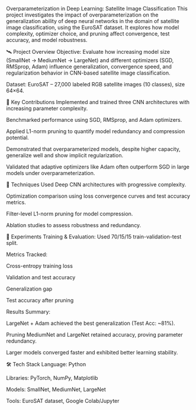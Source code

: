 Overparameterization in Deep Learning: Satellite Image Classification
This project investigates the impact of overparameterization on the generalization ability of deep neural networks in the domain of satellite image classification, using the EuroSAT dataset. It explores how model complexity, optimizer choice, and pruning affect convergence, test accuracy, and model robustness.

🛰️ Project Overview
Objective: Evaluate how increasing model size (SmallNet → MediumNet → LargeNet) and different optimizers (SGD, RMSprop, Adam) influence generalization, convergence speed, and regularization behavior in CNN-based satellite image classification.

Dataset: EuroSAT – 27,000 labeled RGB satellite images (10 classes), size 64×64.

🔬 Key Contributions
Implemented and trained three CNN architectures with increasing parameter complexity.

Benchmarked performance using SGD, RMSprop, and Adam optimizers.

Applied L1-norm pruning to quantify model redundancy and compression potential.

Demonstrated that overparameterized models, despite higher capacity, generalize well and show implicit regularization.

Validated that adaptive optimizers like Adam often outperform SGD in large models under overparameterization.

🧠 Techniques Used
Deep CNN architectures with progressive complexity.

Optimization comparison using loss convergence curves and test accuracy metrics.

Filter-level L1-norm pruning for model compression.

Ablation studies to assess robustness and redundancy.

🧪 Experiments
Training & Evaluation: Used 70/15/15 train-validation-test split.

Metrics Tracked:

Cross-entropy training loss

Validation and test accuracy

Generalization gap

Test accuracy after pruning

Results Summary:

LargeNet + Adam achieved the best generalization (Test Acc: ~81%).

Pruning MediumNet and LargeNet retained accuracy, proving parameter redundancy.

Larger models converged faster and exhibited better learning stability.

🛠️ Tech Stack
Language: Python

Libraries: PyTorch, NumPy, Matplotlib

Models: SmallNet, MediumNet, LargeNet

Tools: EuroSAT dataset, Google Colab/Jupyter

